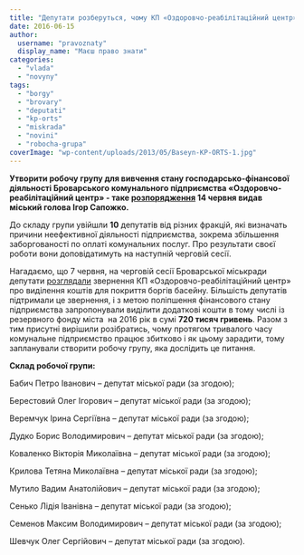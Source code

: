 ```yaml
---
title: "Депутати розберуться, чому КП «Оздоровчо-реабілітаційний центр» працює збитково"
date: 2016-06-15
author: 
  username: "pravoznaty"
  display_name: "Маєш право знати"
categories: 
  - "vlada"
  - "novyny"
tags: 
  - "borgy"
  - "brovary"
  - "deputati"
  - "kp-orts"
  - "miskrada"
  - "novini"
  - "robocha-grupa"
coverImage: "wp-content/uploads/2013/05/Baseyn-KP-ORTS-1.jpg"
---
```


**Утворити робочу групу для вивчення стану господарсько-фінансової діяльності Броварського комунального підприємства «Оздоровчо-реабілітаційний центр» - таке [розпорядження](http://www.brovary.kiev.ua/rozporyadzhennya-m%D1%96skogo-golovi-v%D1%96d-14062016%E2%84%96145-od-pro-utvorennya-robocho%D1%97-grupi-dlya-vivchennya-st) 14 червня видав міський голова Ігор Сапожко.**

До складу групи увійшли **10** депутатів від різних фракцій, які визначать причини неефективної діяльності підприємства, зокрема збільшення заборгованості по оплаті комунальних послуг. Про результати своєї роботи вони доповідатимуть на наступній черговій сесії.

Нагадаємо, що 7 червня, на черговій сесії Броварської міськради депутати [розглядали](https://mpz.brovary.org/720-tysyach-gryven-borgy-komunalnogo-basejnu-profinansuyut-z-rezervnogo-fondu-mista/) звернення КП «Оздоровчо-реабілітаційний центр» про виділення коштів для покриття боргів басейну. Більшість депутатів підтримали це звернення, і з метою поліпшення фінансового стану підприємства запропонували виділити додаткові кошти в тому числі із резервного фонду міста  на 2016 рік в сумі **720 тисяч гривень**. Разом з тим присутні вирішили розібратись, чому протягом тривалого часу комунальне підприємство працює збитково і як цьому зарадити, тому запланували створити робочу групу, яка дослідить це питання.

**Склад робочої групи:**

Бабич Петро Іванович – депутат міської ради (за згодою);

Берестовий Олег Ігорович – депутат міської ради (за згодою);

Веремчук Ірина Сергіївна – депутат міської ради (за згодою);

Дудко Борис Володимирович – депутат міської ради (за згодою);

Коваленко Вікторія Миколаївна – депутат міської ради (за згодою);

Крилова Тетяна Миколаївна – депутат міської ради (за згодою);

Мутило Вадим Анатолійович – депутат міської ради (за згодою);

Сенько Лідія Іванівна – депутат міської ради (за згодою);

Семенов Максим Володимирович – депутат міської ради (за згодою);

Шевчук Олег Сергійович – депутат міської ради (за згодою).
